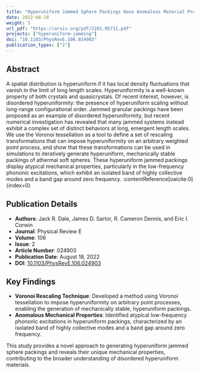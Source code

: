 ```yaml
---
title: "Hyperuniform Jammed Sphere Packings Have Anomalous Material Properties"
date: 2022-08-18
weight: 5
url_pdf: "https://arxiv.org/pdf/2201.05711.pdf"
projects: ["hyperuniform-jamming"]
doi: "10.1103/PhysRevE.106.024903"
publication_types: ["2"]
---
```


## Abstract

A spatial distribution is hyperuniform if it has local density fluctuations that vanish in the limit of long length scales. Hyperuniformity is a well-known property of both crystals and quasicrystals. Of recent interest, however, is disordered hyperuniformity: the presence of hyperuniform scaling without long-range configurational order. Jammed granular packings have been proposed as an example of disordered hyperuniformity, but recent numerical investigation has revealed that many jammed systems instead exhibit a complex set of distinct behaviors at long, emergent length scales. We use the Voronoi tessellation as a tool to define a set of rescaling transformations that can impose hyperuniformity on an arbitrary weighted point process, and show that these transformations can be used in simulations to iteratively generate hyperuniform, mechanically stable packings of athermal soft spheres. These hyperuniform jammed packings display atypical mechanical properties, particularly in the low-frequency phononic excitations, which exhibit an isolated band of highly collective modes and a band gap around zero frequency. :contentReference[oaicite:0]{index=0}

## Publication Details

- **Authors**: Jack R. Dale, James D. Sartor, R. Cameron Dennis, and Eric I. Corwin
- **Journal**: Physical Review E
- **Volume**: 106
- **Issue**: 2
- **Article Number**: 024903
- **Publication Date**: August 18, 2022
- **DOI**: [10.1103/PhysRevE.106.024903](https://doi.org/10.1103/PhysRevE.106.024903)

## Key Findings

- **Voronoi Rescaling Technique**: Developed a method using Voronoi tessellation to impose hyperuniformity on arbitrary point processes, enabling the generation of mechanically stable, hyperuniform packings.
- **Anomalous Mechanical Properties**: Identified atypical low-frequency phononic excitations in hyperuniform packings, characterized by an isolated band of highly collective modes and a band gap around zero frequency.

This study provides a novel approach to generating hyperuniform jammed sphere packings and reveals their unique mechanical properties, contributing to the broader understanding of disordered hyperuniform materials.
